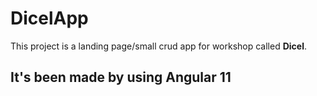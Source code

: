 # DicelApp

This project is a landing page/small crud app for workshop called **Dicel**.

## It's been made by using Angular 11

